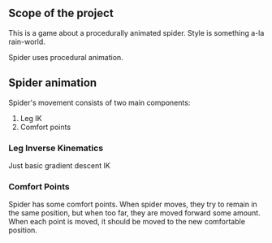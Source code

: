 ## Scope of the project
This is a game about a procedurally animated spider.
Style is something a-la rain-world.

Spider uses procedural animation.

## Spider animation
Spider's movement consists of two main components:
1) Leg IK
2) Comfort points

### Leg Inverse Kinematics
Just basic gradient descent IK

### Comfort Points
Spider has some comfort points. 
When spider moves, they try to remain in the same position, but when too far, they are moved forward some amount.
When each point is moved, it should be moved to the new comfortable position.

